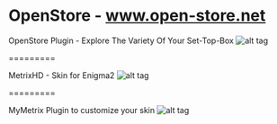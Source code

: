 OpenStore - www.open-store.net
=========


OpenStore Plugin - Explore The Variety Of Your Set-Top-Box
![alt tag](https://github.com/iMaxxx/OpenStore/blob/master/screenshots/Plugin/OpenStore1.jpg?raw=true)

=========

MetrixHD - Skin for Enigma2 
![alt tag](https://github.com/iMaxxx/OpenStore/blob/master/screenshots/Skin/InfoBar.jpg?raw=true)

=========

MyMetrix Plugin to customize your skin
![alt tag](https://github.com/iMaxxx/OpenStore/blob/master/screenshots/Plugin/SkinPartsSettingsPage.jpg?raw=true)
